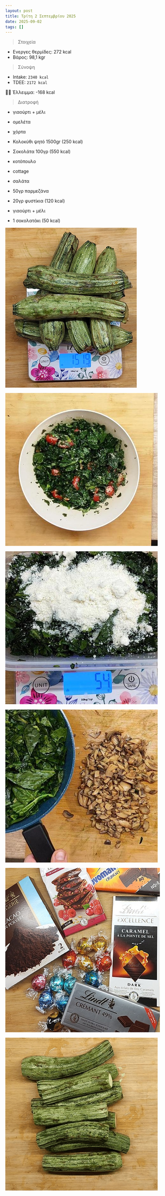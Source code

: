```yaml
---
layout: post
title: Τρίτη 2 Σεπτεμβρίου 2025
date: 2025-09-02
tags: []
---
```


> Στοιχεία

- Ενεργες θερμίδες: 272 kcal
- Βάρος: 98,1 kgr

> Σύνοψη

- Intake: `2340 kcal`
- ΤDEE: `2172 kcal`

👎🏻 Έλλειμμα: <span class="red">-168 kcal</span>

> Διατροφή

- γιαούρτι + μέλι
- ομελέτα

- χόρτα
- Κολοκύθι ψητό 1500gr (250 kcal)

- Σοκολάτα 100γρ (550 kcal)

- κοτόπουλο
- cottage
- σαλάτα
- 50γρ παρμεζάνα

- 20γρ φυστίκια (120 kcal)
- γιαούρτι + μέλι
- 1 σοκολατάκι (50 kcal)





![pic](/pics/2025-09-02/01.jpg)<br>

![pic](/pics/2025-09-02/02.jpg)<br>

![pic](/pics/2025-09-02/03.jpg)<br>

![pic](/pics/2025-09-02/04.jpg)<br>

![pic](/pics/2025-09-02/05.jpg)<br>

![pic](/pics/2025-09-02/kol.gif)<br>
